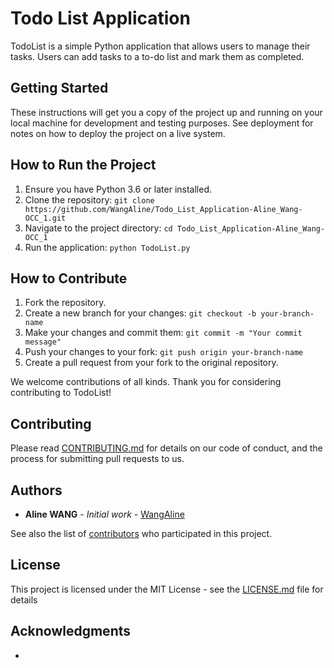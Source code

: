 # Todo List Application

TodoList is a simple Python application that allows users to manage their tasks. Users can add tasks to a to-do list and mark them as completed.

## Getting Started

These instructions will get you a copy of the project up and running on your local machine for development and testing purposes. See deployment for notes on how to deploy the project on a live system.

## How to Run the Project
1. Ensure you have Python 3.6 or later installed.
2. Clone the repository: `git clone https://github.com/WangAline/Todo_List_Application-Aline_Wang-OCC_1.git`
3. Navigate to the project directory: `cd Todo_List_Application-Aline_Wang-OCC_1`
4. Run the application: `python TodoList.py`

## How to Contribute
1. Fork the repository.
2. Create a new branch for your changes: `git checkout -b your-branch-name`
3. Make your changes and commit them: `git commit -m "Your commit message"`
4. Push your changes to your fork: `git push origin your-branch-name`
5. Create a pull request from your fork to the original repository.

We welcome contributions of all kinds. Thank you for considering contributing to TodoList!

## Contributing

Please read [CONTRIBUTING.md]() for details on our code of conduct, and the process for submitting pull requests to us.

## Authors

* **Aline WANG** - *Initial work* - [WangAline](https://github.com/WangAline)

See also the list of [contributors](https://github.com/your/project/contributors) who participated in this project.

## License

This project is licensed under the MIT License - see the [LICENSE.md](LICENSE.md) file for details

## Acknowledgments
* 

